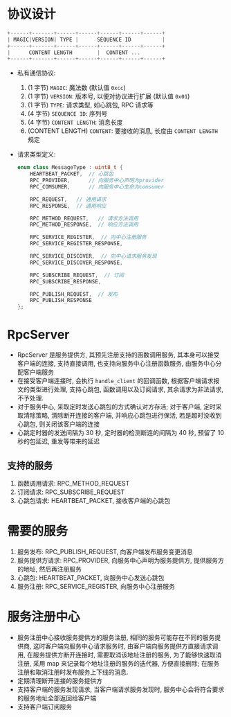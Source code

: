 # 协议设计
```cpp
+------+-------+------+------+------+------+------+
| MAGIC|VERSION| TYPE |      SEQUENCE ID          |
+------+-------+------+------+------+------+------+
|      CONTENT LENGTH        |  CONTENT ...
+------+-------+------+------+------+------+------+
```
- 私有通信协议: 
    1. (1 字节) `MAGIC`: 魔法数 (默认值 `0xcc`)
    2. (1 字节) `VERSION`: 版本号, 以便对协议进行扩展 (默认值 `0x01`)
    3. (1 字节) `TYPE`: 请求类型, 如心跳包, RPC 请求等
    4. (4 字节) `SEQUENCE ID`: 序列号
    5. (4 字节) `CONTENT LENGTH`: 消息长度
    6. (CONTENT LENGTH) `CONTENT`: 要接收的消息, 长度由 `CONTENT LENGTH` 规定

- 请求类型定义: 
    ```cpp
    enum class MessageType : uint8_t {
        HEARTBEAT_PACKET,  // 心跳包
        RPC_PROVIDER,      // 向服务中心声明为provider
        RPC_COMSUMER,      // 向服务中心生命为comsumer
    
        RPC_REQUEST,   // 通用请求
        RPC_RESPONSE,  // 通用响应
    
        RPC_METHOD_REQUEST,   // 请求方法调用
        RPC_METHOD_RESPONSE,  // 响应方法调用
    
        RPC_SERVICE_REGISTER,  // 向中心注册服务
        RPC_SERVICE_REGISTER_RESPONSE,
    
        RPC_SERVICE_DISCOVER,  // 向中心请求服务发现
        RPC_SERVICE_DISCOVER_RESPONSE,
    
        RPC_SUBSCRIBE_REQUEST,  // 订阅
        RPC_SUBSCRIBE_RESPONSE,
    
        RPC_PUBLISH_REQUEST,  // 发布
        RPC_PUBLISH_RESPONSE
    };
    ```

# RpcServer
- RpcServer 是服务提供方, 其预先注册支持的函数调用服务, 其本身可以接受客户端的连接, 支持直接调用, 也支持向服务中心注册函数服务, 由服务中心分配客户端服务
- 在接受客户端连接时, 会执行 `handle_client` 的回调函数, 根据客户端请求报文的类型进行处理, 支持心跳包, 函数调用以及订阅请求, 其余请求为非法请求, 不予处理.
- 对于服务中心, 采取定时发送心跳包的方式确认对方存活; 对于客户端, 定时采取清除策略, 清除断开连接的客户端, 并响应心跳包进行保活, 若是超时没收到心跳包, 则关闭该客户端的连接
- 心跳定时器的发送间隔为 30 秒, 定时器的检测断连的间隔为 40 秒, 预留了 10 秒的包延迟, 重发等带来的延迟
## 支持的服务
1. 函数调用请求: RPC_METHOD_REQUEST
2. 订阅请求: RPC_SUBSCRIBE_REQUEST
3. 心跳包请求: HEARTBEAT_PACKET, 接收客户端的心跳包
# 需要的服务
1. 服务发布: RPC_PUBLISH_REQUEST, 向客户端发布服务变更消息
2. 服务提供方请求: RPC_PROVIDER, 向服务中心声明为服务提供方, 提供服务方的地址, 然后再注册服务
3. 心跳包: HEARTBEAT_PACKET, 向服务中心发送心跳包
4. 服务注册: RPC_SERVICE_REGISTER, 向服务中心注册服务

# 服务注册中心
- 服务注册中心接收服务提供方的服务注册, 相同的服务可能存在不同的服务提供商, 这时客户端向服务中心请求服务时, 由客户端向服务提供方直接请求调用, 在服务提供方断开连接时, 需要取消该地址注册的服务, 为了能够快速取消注册, 采用 map 来记录每个地址注册的服务的迭代器, 方便直接删除; 在服务注册和取消注册时发布服务上下线的消息.
- 定期清理断开连接的服务提供方
- 支持客户端的服务发现请求, 当客户端请求服务发现时, 服务中心会将符合要求的服务地址全部返回给客户端
- 支持客户端订阅服务
